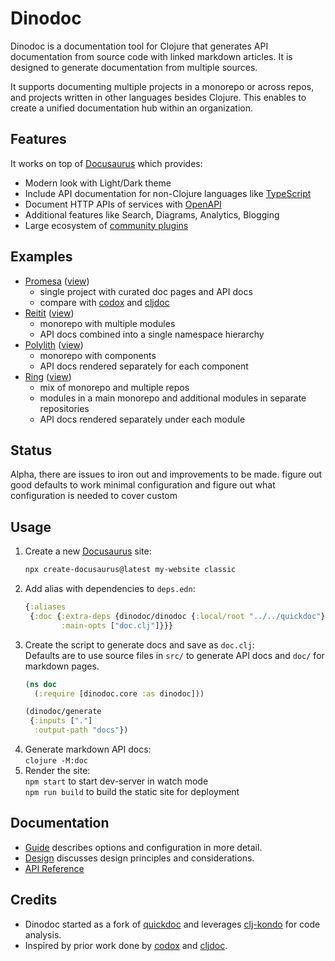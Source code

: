 # Dinodoc

Dinodoc is a documentation tool for Clojure that generates API documentation from source code with linked markdown articles.
It is designed to generate documentation from multiple sources.

It supports documenting multiple projects in a monorepo or across repos,
and projects written in other languages besides Clojure.
This enables to create a unified documentation hub within an organization.

## Features

It works on top of [Docusaurus](https://docusaurus.io/) which provides:

- Modern look with Light/Dark theme
- Include API documentation for non-Clojure languages like [TypeScript](https://github.com/tgreyuk/typedoc-plugin-markdown/tree/master/packages/docusaurus-plugin-typedoc)
- Document HTTP APIs of services with [OpenAPI](https://github.com/rohit-gohri/redocusaurus)
- Additional features like Search, Diagrams, Analytics, Blogging
- Large ecosystem of [community plugins](https://docusaurus.io/community/resources)


## Examples

- [Promesa](/doc.clj) ([view](#))
  - single project with curated doc pages and API docs
  - compare with [codox](https://funcool.github.io/promesa/latest/) and [cljdoc](https://cljdoc.org/d/funcool/promesa/11.0.678/)
- [Reitit](#) ([view](#))
  - monorepo with multiple modules
  - API docs combined into a single namespace hierarchy
- [Polylith](#) ([view](#))
   - monorepo with components
   - API docs rendered separately for each component
- [Ring](#) ([view](#))
  - mix of monorepo and multiple repos
  - modules in a main monorepo and additional modules in separate repositories
  - API docs rendered separately under each module

## Status

Alpha, there are issues to iron out and improvements to be made.
figure out good defaults to work minimal configuration and figure out what configuration is needed to cover custom

## Usage

1. Create a new [Docusaurus](https://docusaurus.io/docs) site:  
   ```sh
   npx create-docusaurus@latest my-website classic
   ```
2. Add alias with dependencies to `deps.edn`:
   ```clojure
   {:aliases
    {:doc {:extra-deps {dinodoc/dinodoc {:local/root "../../quickdoc"}
           :main-opts ["doc.clj"]}}}
   ```
3. Create the script to generate docs and save as `doc.clj`:  
   Defaults are to use source files in `src/` to generate API docs and `doc/` for markdown pages.
   ```clojure
   (ns doc
     (:require [dinodoc.core :as dinodoc]))

   (dinodoc/generate
    {:inputs ["."]
     :output-path "docs"})
   ```
4. Generate markdown API docs:  
   `clojure -M:doc`
5. Render the site:  
   `npm start` to start dev-server in watch mode  
   `npm run build` to build the static site for deployment

## Documentation

- [Guide](doc/guide.md) describes options and configuration in more detail.
- [Design](doc/design.md) discusses design principles and considerations.
- [API Reference](#)

## Credits

- Dinodoc started as a fork of [quickdoc](https://github.com/borkdude/quickdoc) and leverages [clj-kondo](https://github.com/clj-kondo/clj-kondo) for code analysis.
- Inspired by prior work done by [codox](https://github.com/weavejester/codox) and [cljdoc](https://github.com/cljdoc/cljdoc).
